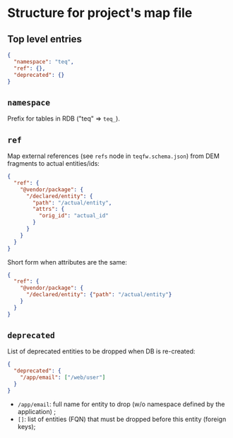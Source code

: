 # Structure for project's map file

## Top level entries

```json
{
  "namespace": "teq",
  "ref": {},
  "deprecated": {}
}
```

## `namespace`

Prefix for tables in RDB ("teq" => `teq_`).

## `ref`

Map external references (see `refs` node in `teqfw.schema.json`) from DEM fragments to actual entities/ids:

```json
{
  "ref": {
    "@vendor/package": {
      "/declared/entity": {
        "path": "/actual/entity",
        "attrs": {
          "orig_id": "actual_id"
        }
      }
    }
  }
}
```

Short form when attributes are the same:

```json
{
  "ref": {
    "@vendor/package": {
      "/declared/entity": {"path": "/actual/entity"}
    }
  }
}
```

## `deprecated`

List of deprecated entities to be dropped when DB is re-created:

```json
{
  "deprecated": {
    "/app/email": ["/web/user"]
  }
}
```

* `/app/email`: full name for entity to drop (w/o namespace defined by the application) ;
* `[]`: list of entities (FQN) that must be dropped before this entity (foreign keys); 